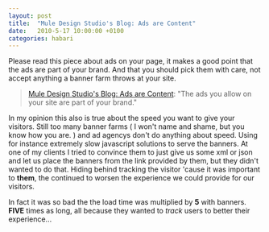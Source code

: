 ```yaml
---
layout: post
title:  "Mule Design Studio's Blog: Ads are Content"
date:   2010-5-17 10:00:00 +0100
categories: habari
---
```

<p>Please read this piece about ads on your page, it makes a good point that the ads are part of your brand. And that you should pick them with care, not accept anything a banner farm throws at your site.</p><blockquote><p><a href="http://weblog.muledesign.com/2010/05/ads_are_content.php">Mule Design Studio's Blog: Ads are Content</a>: "The ads you allow on your site are part of your brand."</p></blockquote><p>In my opinion this also is true about the speed you want to give your visitors. Still too many banner farms ( I won't name and shame, but you know how you are. ) and ad agencys don't do anything about speed. Using for instance extremely slow javascript solutions to serve the banners. At one of my clients I tried to convince them to just give us some xml or json and let us place the banners from the link provided by them, but they didn't wanted to do that. Hiding behind tracking the visitor 'cause it was important to <strong>them</strong>, the continued to worsen the experience we could provide for our visitors.</p><p>In fact it was so bad the the load time was multiplied by <strong>5</strong> with banners. <strong>FIVE</strong> times as long, all because they wanted to <em>track</em> users to better their experience...</p>